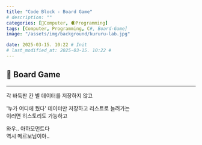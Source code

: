 ```yaml
---
title: "Code Block - Board Game"
# description: ""
categories: [💫Computer, 🌒Programming]
tags: [Computer, Programming, C#, Board-Game]
image: "/assets/img/background/kururu-lab.jpg"

date: 2025-03-15. 10:22 # Init
# last_modified_at: 2025-03-15. 10:22 #
---
```


## 💫 Board Game

---

각 바둑판 칸 별 데이터를 저장하지 않고  

'누가 어디에 뒀다' 데이터만 저장하고 리스트로 늘려가는  
이러면 히스토리도 가능하고  

와우.. 아하모먼트다  
역시 메르보님이야..  

